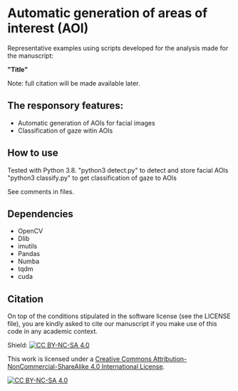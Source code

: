 # Automatic generation of areas of interest (AOI)
Representative examples using scripts developed for the analysis made for the manuscript:

**"Title"**

Note: full citation will be made available later.

## The responsory features:
* Automatic generation of AOIs for facial images 
* Classification of gaze witin AOIs

## How to use
Tested with Python 3.8.
"python3 detect.py" to detect and store facial AOIs
"python3 classify.py" to get classification of gaze to AOIs

See comments in files.
## Dependencies
* OpenCV
* Dlib
* imutils
* Pandas
* Numba
* tqdm
* cuda
## Citation
On top of the conditions stipulated in the software license (see the LICENSE file), you are kindly asked to cite our manuscript if you make use of this code in any academic context.

Shield: [![CC BY-NC-SA 4.0][cc-by-nc-sa-shield]][cc-by-nc-sa]

This work is licensed under a
[Creative Commons Attribution-NonCommercial-ShareAlike 4.0 International License][cc-by-nc-sa].

[![CC BY-NC-SA 4.0][cc-by-nc-sa-image]][cc-by-nc-sa]

[cc-by-nc-sa]: http://creativecommons.org/licenses/by-nc-sa/4.0/
[cc-by-nc-sa-image]: https://licensebuttons.net/l/by-nc-sa/4.0/88x31.png
[cc-by-nc-sa-shield]: https://img.shields.io/badge/License-CC%20BY--NC--SA%204.0-lightgrey.svg
